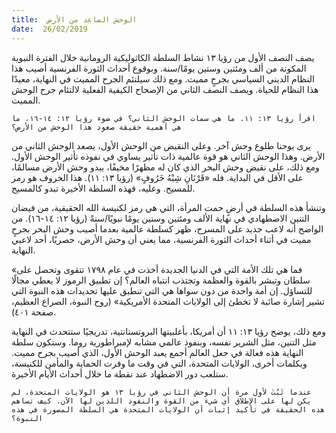 ```yaml
---
title:  الوحش الصاعد من الأرض
date:  26/02/2019
---
```


يصف النصف الأول من رؤيا ١٣ نشاط السلطة الكاثوليكية الرومانية خلال الفترة النبوية المكونة من ألف ومئتين وستين يومًا/سنة. وبوقوع أحداث الثورة الفرنسية أصيب هذا النظام الديني السياسي بجرحٍ مميت. ومع ذلك سيلتئم الجرح المميت في النهاية، معيدًا هذا النظام للحياة. ويصف النصف الثاني من الإصحاح الكيفية الفعلية لالتئام جرح الوحش المميت.

`اقرأ رؤيا ١٣: ١١. ما هي سمات الوحش الثاني؟ في ضوء رؤيا ١٢: ١٤-١٦، ما هي أهمية حقيقة صعود هذا الوحش من الأرض؟`

يرى يوحنا طلوع وحش آخر. وعلى النقيض من الوحش الأول، يصعد الوحش الثاني من الأرض. وهذا الوحش الثاني هو قوة عالمية ذات تأثير يساوي في نفوذه تأثير الوحش الأول. ومع ذلك، على نقيض وحش البحر الذي كان له مظهرًا مخيفًا، يبدو وحش الأرض مسالمًا، على الأقل في البداية. فله «قَرْنَانِ شِبْهُ خَرُوفٍ» (رؤيا ١٣: ١١). هذا الخروف هو رمز للمسيح. وعليه، فهذه السلطة الأخيرة تبدو كالمسيح.

وتنشأ هذه السلطة في أرضٍ حمت المرأة، التي هي رمز لكنيسة الله الحقيقية، من فيضان التنين الاضطهادي في نهاية الألف ومئتين وستين يومًا نبويًا/سنةً (رؤيا ١٢: ١٤-١٦). من الواضح أنه لاعب جديد على المسرح، ظهر كسلطة عالمية بعدما أصيب وحش البحر بجرحٍ مميت في أثناء أحداث الثورة الفرنسية، مما يعني أن وحش الأرض، حصريًا، أحد لاعبي النهاية.

«فما هي تلك الأمة التي في الدنيا الجديدة أخذت في عام ١٧٩٨ تتقوى وتحصل على سلطان وتبشر بالقوة والعظمة وتجتذب انتباه العالم؟ إن تطبيق الرموز لا يعطي مجالًا للتساؤل. إن أمة واحدة من دون سواها هي التي تنطبق عليها تحديدات هذه النبوة التي تشير إشارة صائبة لا تخطئ إلى الولايات المتحدة الأمريكية» (روح النبوة، الصراع العظيم، صفحة ٤٠١).

ومع ذلك، يوضح رؤيا ١٣: ١١ أن أمريكا، بأغلبيتها البروتستانتية، تدريجيًا ستتحدث في النهاية مثل التنين، مثل الشرير نفسه، وبنفوذ عالمي مشابه لإمبراطورية روما. وستكون سلطة النهاية هذه فعالة في جعل العالم أجمع يعبد الوحش الأول، الذي أصيب بجرح مميت. وبكلمات أخرى، الولايات المتحدة، التي في وقت ما وفرت الحماية والمأمن للكنيسة، ستلعب دور الاضطهاد عند نقطة ما خلال أحداث الأيام الأخيرة.

`عندما ثَبُتَ لأول مرة أن الوحش الثاني في رؤيا ١٣ هو الولايات المتحدة، لم يكن لها على الإطلاق أي شيء من القوة والنفوذ اللذين لها الآن. كيف تساهم هذه الحقيقة في تأكيد إثبات أن الولايات المتحدة هي السلطة المصورة في هذه النبوة؟`